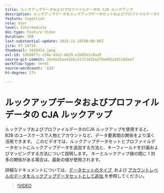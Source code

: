 ```yaml
---
title: ルックアップデータおよびプロファイルデータの CJA ルックアップ
description: ルックアップデータをルックアップデータセットおよびプロファイルデータセットに追加する方法と、主なフィールドを計画およびマッピングする方法を説明します。
feature: Ingestion
role: User
level: Intermediate
doc-type: Feature Video
duration: 360
last-substantial-update: 2023-12-18T00:00:00Z
jira: KT-14719
thumbnail: 3426424.jpeg
exl-id: 5db80f7c-c54e-43e2-b629-e1b05b1c0aa9
source-git-commit: 35e9e2baa41bbcd172342ba2f9a485a281c0daef
workflow-type: tm+mt
source-wordcount: '123'
ht-degree: 27%

---
```


# ルックアップデータおよびプロファイルデータの CJA ルックアップ

ルックアップおよびプロファイルデータのCJA ルックアップを使用すると、B2B のユースケースで人物とアカウントなど、データ要素間の関係をより深く活用できます。  このビデオでは、ルックアップデータセットとプロファイルデータセットにルックアップデータを追加する方法と、キーフィールドを計画およびマッピングする方法について説明します。  キーとルックアップ値の間に 1 対多の関係がある場合は、最新の値が使用されます。

詳細なドキュメントについては、[&#x200B; データセットのタイプ &#x200B;](https://experienceleague.adobe.com/docs/analytics-platform/using/cja-connections/create-connection.html?lang=ja#dataset-types) および [&#x200B; アカウントレベルのデータをルックアップデータセットとして追加 &#x200B;](https://experienceleague.adobe.com/docs/analytics-platform/using/cja-usecases/b2b/b2b.html?lang=ja) を参照してください。

>[!VIDEO](https://video.tv.adobe.com/v/3426424/?learn=on)
